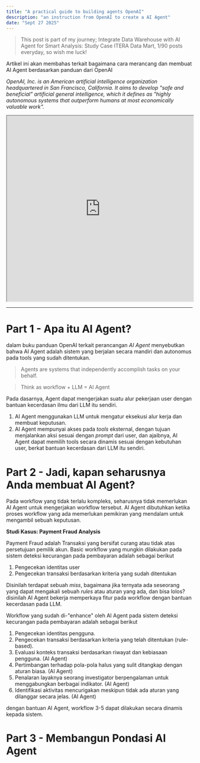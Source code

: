 ```yaml
---
title: "A practical guide to building agents OpenAI"
description: "an instruction from OpenAI to create a AI Agent"
date: "Sept 27 2025"
---
```


> This post is part of my journey; Integrate Data Warehouse with AI Agent for Smart Analysis: Study Case ITERA Data Mart, 1/90 posts everyday, so wish me luck!

Artikel ini akan membahas terkait bagaimana cara merancang dan membuat AI Agent berdasarkan panduan dari OpenAI

_OpenAI, Inc. is an American artificial intelligence organization headquartered in San Francisco, California. It aims to develop "safe and beneficial" artificial general intelligence, which it defines as "highly autonomous systems that outperform humans at most economically valuable work"._

<iframe width="100%" height="500" src="https://cdn.openai.com/business-guides-and-resources/a-practical-guide-to-building-agents.pdf"></iframe>

------

# Part 1 - Apa itu AI Agent?

dalam buku panduan OpenAI terkait perancangan _AI Agent_ menyebutkan bahwa AI Agent adalah sistem yang berjalan secara mandiri dan autonomus pada tools yang sudah ditentukan.

> Agents are systems that independently accomplish tasks on your behalf.

> Think as workflow + LLM = AI Agent

Pada dasarnya, Agent dapat mengerjakan suatu alur pekerjaan user dengan bantuan kecerdasan ilmu dari LLM itu sendiri.
1. AI Agent menggunakan LLM untuk mengatur eksekusi alur kerja dan membuat keputusan.
2. AI Agent mempunyai akses pada _tools_ eksternal, dengan tujuan menjalankan aksi sesuai dengan _prompt_ dari user, dan ajaibnya, AI Agent dapat memilih tools secara dinamis sesuai dengan kebutuhan user, berkat bantuan kecerdasan dari LLM itu sendiri.

# Part 2 - Jadi, kapan seharusnya Anda membuat AI Agent?

Pada workflow yang tidak terlalu kompleks, seharusnya tidak memerlukan AI Agent untuk mengerjakan workflow tersebut. AI Agent dibutuhkan ketika proses workflow yang ada memerlukan pemikiran yang mendalam untuk mengambil sebuah keputusan.

**Studi Kasus: Payment Fraud Analysis**

Payment Fraud adalah Transaksi yang bersifat curang atau tidak atas persetujuan pemilik akun.
Basic workflow yang mungkin dilakukan pada sistem deteksi kecurangan pada pembayaran adalah sebagai berikut
1. Pengecekan identitas user
2. Pengecekan transaksi berdasarkan kriteria yang sudah ditentukan

Disinilah terdapat sebuah _miss_, bagaimana jika ternyata ada seseorang yang dapat mengakali sebuah _rules_ atau aturan yang ada, dan bisa lolos? disinilah AI Agent bekerja memperkaya fitur pada workflow dengan bantuan kecerdasan pada LLM.

Workflow yang sudah di-"enhance" oleh AI Agent pada sistem deteksi kecurangan pada pembayaran adalah sebagai berikut
1. Pengecekan identitas pengguna.
2. Pengecekan transaksi berdasarkan kriteria yang telah ditentukan (rule-based).
3. Evaluasi konteks transaksi berdasarkan riwayat dan kebiasaan pengguna. (AI Agent)
4. Pertimbangan terhadap pola-pola halus yang sulit ditangkap dengan aturan biasa. (AI Agent)
5. Penalaran layaknya seorang investigator berpengalaman untuk menggabungkan berbagai indikator. (AI Agent)
6. Identifikasi aktivitas mencurigakan meskipun tidak ada aturan yang dilanggar secara jelas. (AI Agent)

dengan bantuan AI Agent, workflow 3-5 dapat dilakukan secara dinamis kepada sistem.

# Part 3 - Membangun Pondasi AI Agent